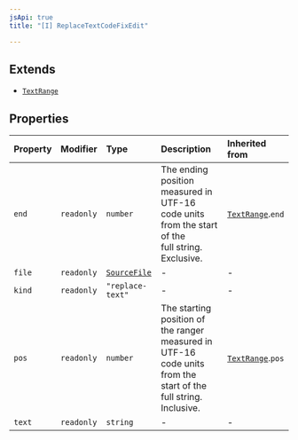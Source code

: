 ```yaml
---
jsApi: true
title: "[I] ReplaceTextCodeFixEdit"

---
```

## Extends

- [`TextRange`](TextRange.md)

## Properties

| Property | Modifier | Type | Description | Inherited from |
| :------ | :------ | :------ | :------ | :------ |
| `end` | `readonly` | `number` | The ending position measured in UTF-16 code units from the start of the<br />full string. Exclusive. | [`TextRange`](TextRange.md).`end` |
| `file` | `readonly` | [`SourceFile`](SourceFile.md) | - | - |
| `kind` | `readonly` | `"replace-text"` | - | - |
| `pos` | `readonly` | `number` | The starting position of the ranger measured in UTF-16 code units from the<br />start of the full string. Inclusive. | [`TextRange`](TextRange.md).`pos` |
| `text` | `readonly` | `string` | - | - |
